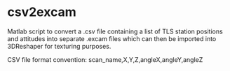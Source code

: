 # csv2excam
Matlab script to convert a .csv file containing a list of TLS station positions and attitudes into separate .excam files which can then be imported into 3DReshaper for texturing purposes.

CSV file format convention: 
scan_name,X,Y,Z,angleX,angleY,angleZ

